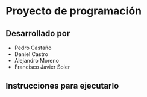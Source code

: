 # Proyecto de programación


## Desarrollado por
- Pedro Castaño
- Daniel Castro
- Alejandro Moreno
- Francisco Javier Soler

## Instrucciones para ejecutarlo
